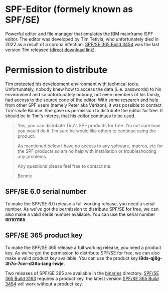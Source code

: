 # SPF-Editor (formely known as SPF/SE)

Powerful editor and file manager that emulates the IBM mainframe ISPF editor. The editor was developed by Tim Tetivia, who unfortunately died in 2022 as a result of a corona infection. [SPF/SE 365 Build 3454](../main/binaries/SPFSE365-3454.msi) was the last version Tim released ([direct download link](../../raw/main/binaries/SPFSE365-3454.msi)).

# Permission to distribute

Tim protected his development environment with technical tools. Unfortunately, nobody knew how to access the data (i. e. passwords) to his environment and so unfortunately nobody, not even members of his family, had access to the source code of the editor. With some research and help from other SPF users (namely Peter aka Verizon), it was possible to contact Tim's wife Bonnie. She gave us permission to distribute the editor for free. It should be in Tim's interest that his editor continues to be used.

> Yes, you can distribute Tim's SPF products for free. I'm not sure how you would do it. I'm sure he would like others to continue using the product.
> 
> As mentioned below I have no access to any software, macros, etc for the SPF products so am no help with installation or troubleshooting any problems.
> 
> Any questions please feel free to contact me.
> 
>Bonnie

## SPF/SE 6.0 serial number
To make the SPF/SE 6.0 release a full working release, you need a serial number. As we've got the permission to distribute SPF/SE for free, we can also make a valid serial number available. You can use the serial number **60101185**.

## SPF/SE 365 product key
To make the SPF/SE 365 release a full working release, you need a product key. As we've got the permission to distribute SPF/SE for free, we can also make a valid product key available. You can use the product key **i8ds-qj8g-3h7o-7cvr-d39a-iang-hwje**.

Two releases of SPF/SE 365 are available in the [binaries](../main/binaries) directory. [SPF/SE 365 Build 3163](../../raw/main/binaries/SPFSE365-3163.msi) requires a product key, the latest version [SPF/SE 365 Build 3454](../../raw/main/binaries/SPFSE365-3454.msi) will work without a product key.
